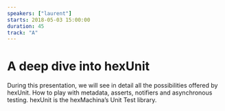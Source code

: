 ```yaml
---
speakers: ["laurent"]
starts: 2018-05-03 15:00:00
duration: 45
track: "A"
---
```


# A deep dive into hexUnit

During this presentation, we will see in detail all the possibilities offered by hexUnit. How to play with metadata, asserts, notifiers and asynchronous testing.
hexUnit is the hexMachina’s Unit Test library.